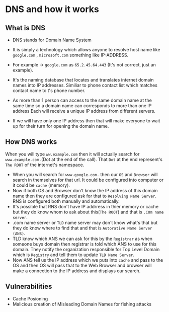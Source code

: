 # DNS and how it works

## What is DNS

- DNS stands for Domain Name System

- It is simply a technology which allows anyone to resolve host name like `google.com` , `microsoft.com` something like IP-ADDRESS. 

- For example -> `google.com` as `65.2.45.64.443` (It's not correct, just an example).

- It's the naming database that locates and translates internet domain names into IP addresses. Similiar to phone contact list which matches contact name to t's phone number.

- As more than 1 person can access to the same domain name at the same time so a domain name can corresponds to more than one IP address Each will receive a unique IP address from different servers.

- If we will have only one IP address then that will make everyone to wait up for their turn for opening the domain name.

## How DNS works

When you will type `ww.example.com` then it will actually search for `www.example.com.`(Dot at the end of the call). That `Dot` at the end represent's `The ROOT` of the internet's namespace.

- When you will search for `www.google.com.` then our `OS` and `Browser` will search in themselves for that url. It could be configured into computer or it could be `cache` (memory).
- Now if both OS and Browser don't know the IP address of this domain name then they are configured ask for that to `Resolving Name Server`. RNS is configured both manually and automatically.
- It's possible that RNS don't have IP addrress in thier memory or cache but they do know whom to ask about this(`The ROOT`) and that is `.COm name server`.
- .com name server or `TLD` name server may don't know what's that but they do know where to find that and that is `Autorative Name Server (ANS)`.
- TLD know which ANS we can ask for this by the `Registrar` as when someone buys domain then registrar is told which ANS to use for this domain. They notify the organization responsible for Top Level Domain which is `Registry`  and tell them to update `TLD Name Server`.
- Now ANS tell us the IP address which we puts into `cache` and pass to the OS and then OS will pass that to the Web Browser and browser will make a connection to the  IP address and displays our search.
## Vulnerabilities

- Cache Posioning
- Malicious creation of Misleading Domain Names for fishing attacks
